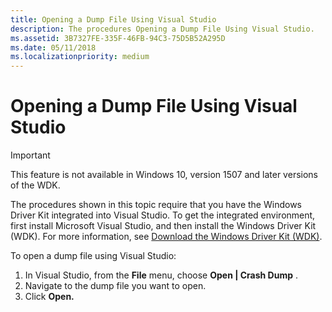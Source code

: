 ```yaml
---
title: Opening a Dump File Using Visual Studio
description: The procedures Opening a Dump File Using Visual Studio.
ms.assetid: 3B7327FE-335F-46FB-94C3-75D5B52A295D
ms.date: 05/11/2018
ms.localizationpriority: medium
---
```


# Opening a Dump File Using Visual Studio

> [!IMPORTANT]
> This feature is not available in Windows 10, version 1507 and later versions of the WDK.
>

The procedures shown in this topic require that you have the Windows Driver Kit integrated into Visual Studio. To get the integrated environment, first install Microsoft Visual Studio, and then install the Windows Driver Kit (WDK). For more information, see [Download the Windows Driver Kit (WDK)](https://docs.microsoft.com/windows-hardware/drivers/download-the-wdk).

To open a dump file using Visual Studio:

1. In Visual Studio, from the **File** menu, choose **Open | Crash Dump** .
2. Navigate to the dump file you want to open.
3. Click **Open.**
